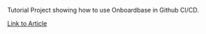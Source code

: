 Tutorial Project showing how to use Onboardbase in Github CI/CD.

[Link to Article](https://docs.onboardbase.com/docs/using-onboardbase-in-your-github-workflow)
